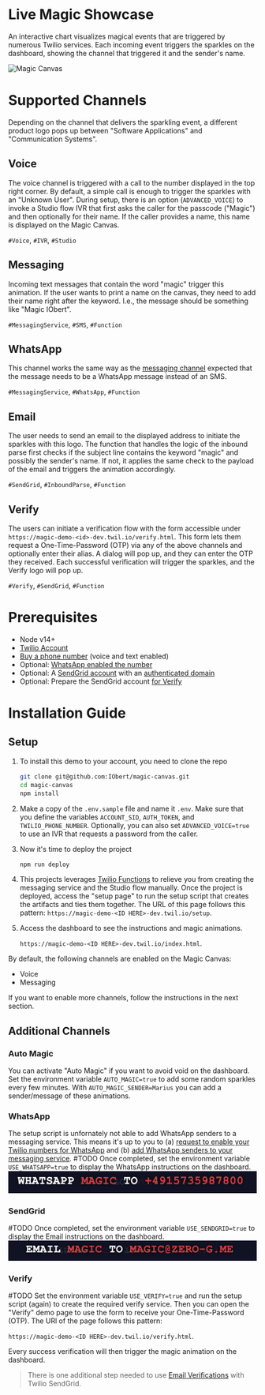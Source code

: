 # Live Magic Showcase

An interactive chart visualizes magical events that are triggered by numerous Twilio services. Each incoming event triggers the sparkles on the dashboard, showing the channel that triggered it and the sender's name.

![Magic Canvas](./docs/MagicCanvas.gif)

# Supported Channels

Depending on the channel that delivers the sparkling event, a different product logo pops up between "Software Applications" and "Communication Systems".

## Voice

The voice channel is triggered with a call to the number displayed in the top right corner. By default, a simple call is enough to trigger the sparkles with an "Unknown User".
During setup, there is an option (`ADVANCED_VOICE`) to invoke a Studio flow IVR that first asks the caller for the passcode ("Magic") and then optionally for their name. If the caller provides a name, this name is displayed on the Magic Canvas.

`#Voice`, `#IVR`, `#Studio`

## Messaging

Incoming text messages that contain the word "magic" trigger this animation. If the user wants to print a name on the canvas, they need to add their name right after the keyword. I.e., the message should be something like "Magic IObert".

`#MessagingService`, `#SMS`, `#Function`

## WhatsApp

This channel works the same way as the [messaging channel](#messaging) expected that the message needs to be a WhatsApp message instead of an SMS.

`#MessagingService`, `#WhatsApp`, `#Function`

## Email

The user needs to send an email to the displayed address to initiate the sparkles with this logo. The function that handles the logic of the inbound parse first checks if the subject line contains the keyword "magic" and possibly the sender's name. If not, it applies the same check to the payload of the email and triggers the animation accordingly.

`#SendGrid`, `#InboundParse`, `#Function`

## Verify

The users can initiate a verification flow with the form accessible under `https://magic-demo-<id>-dev.twil.io/verify.html`. This form lets them request a One-Time-Password (OTP) via any of the above channels and optionally enter their alias. A dialog will pop up, and they can enter the OTP they received. Each successful verification will trigger the sparkles, and the Verify logo will pop up.

`#Verify`, `#SendGrid`, `#Function`

# Prerequisites

- Node v14+
- [Twilio Account](https://www.twilio.com/try-twilio)
- [Buy a phone number](https://support.twilio.com/hc/en-us/articles/223135247-How-to-Search-for-and-Buy-a-Twilio-Phone-Number-from-Console) (voice and text enabled)
- Optional: [WhatsApp enabled the number](https://www.twilio.com/whatsapp/request-access)
- Optional: A [SendGrid account](https://signup.sendgrid.com/) with an [authenticated domain](https://docs.sendgrid.com/ui/account-and-settings/how-to-set-up-domain-authentication)
- Optional: Prepare the SendGrid account [for Verify](https://www.twilio.com/docs/verify/email#set-up-your-sendgrid-account)

# Installation Guide

## Setup

1. To install this demo to your account, you need to clone the repo

   ```Bash
   git clone git@github.com:IObert/magic-canvas.git
   cd magic-canvas
   npm install
   ```

2. Make a copy of the `.env.sample` file and name it `.env`. Make sure that you define the variables `ACCOUNT_SID`, `AUTH_TOKEN`, and `TWILIO_PHONE_NUMBER`. Optionally, you can also set `ADVANCED_VOICE=true` to use an IVR that requests a password from the caller.

3. Now it's time to deploy the project

   ```Bash
   npm run deploy
   ```

4. This projects leverages [Twilio Functions](https://www.twilio.com/docs/runtime/functions) to relieve you from creating the messaging service and the Studio flow manually. Once the project is deployed, access the "setup page" to run the setup script that creates the artifacts and ties them together. The URL of this page follows this pattern: `https://magic-demo-<ID HERE>-dev.twil.io/setup`.

5. Access the dashboard to see the instructions and magic animations.

   `https://magic-demo-<ID HERE>-dev.twil.io/index.html`.



By default, the following channels are enabled on the Magic Canvas:

- Voice
- Messaging

If you want to enable more channels, follow the instructions in the next section.
## Additional Channels

### Auto Magic

You can activate "Auto Magic" if you want to avoid void on the dashboard. Set the environment variable `AUTO_MAGIC=true` to add some random sparkles every few minutes. With `AUTO_MAGIC_SENDER=Marius` you can add a sender/message of these animations.

### WhatsApp

The setup script is unfornately not able to add WhatsApp senders to a messaging service. This means it's up to you to (a) [request to enable your Twilio numbers for WhatsApp](https://www.twilio.com/whatsapp/request-access) and (b) [add WhatsApp senders to your messaging service](https://support.twilio.com/hc/en-us/articles/223181308-Getting-started-with-Messaging-Services#h_01F906R1JEWZA226ZR3CKR0Y4F).
#TODO 
Once completed, set the environment variable `USE_WHATSAPP=true` to display the WhatsApp instructions on the dashboard.
![WhatsApp Instructions](./docs/WhatsAppInstructions.png)


### SendGrid 



#TODO 
Once completed, set the environment variable `USE_SENDGRID=true` to display the Email instructions on the dashboard.
![Email Instructions](./docs/EmailInstructions.png)


### Verify

#TODO 
Set the environment variable `USE_VERIFY=true` and run the setup script (again) to create the required verify service. Then you can open the "Verify" demo page to use the form to receive your One-Time-Password (OTP). The URl of the page follows this pattern:

`https://magic-demo-<ID HERE>-dev.twil.io/verify.html`.

Every success verification will then trigger the magic animation on the dashboard. 

> There is one additional step needed to use [Email Verifications](https://www.twilio.com/docs/verify/email#set-up-your-sendgrid-account) with Twilio SendGrid.


